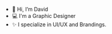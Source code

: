 - 👋 Hi, I’m David
- 💻 I'm a Graphic Designer
- ✨ I specialize in UI/UX and Brandings.

<!---
iamnotdavee/iamnotdavee is a ✨ special ✨ repository because its `README.md` (this file) appears on your GitHub profile.
You can click the Preview link to take a look at your changes.
--->

